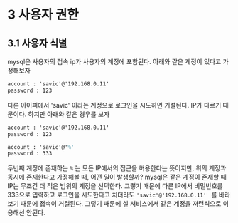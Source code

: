 # 3 사용자 권한

## 3.1 사용자 식별

mysql은 사용자의 접속 ip가 사용자의 계정에 포함된다. 아래와 같은 계정이 있다고 가정해보자

```tex
account : 'savic'@'192.168.0.11' 
password : 123
```

다른 아이피에서 'savic' 이라는 계정으로 로그인을 시도하면 거절된다. IP가 다르기 때문이다. 하지만 아래와 같은 경우를 보자

```tex
account : 'savic'@'192.168.0.11' 
password : 123

account : 'savic'@'%' 
password : 333
```

두번째 계정에 존재하는 `%` 는 모든 IP에서의 접근을 허용한다는 뜻이지만, 위의 계정과 동시에 존재한다고 가정해볼 때, 어떤 일이 발생할까? mysql은 같은 계정이 존재할 때 IP는 무조건 더 적은 범위의 계정을 선택한다. 그렇기 때문에 다른 IP에서 비밀번호를 333으로 입력하고 로그인을 시도한다고 치더라도 `'savic'@'192.168.0.11' ` 를 바라보기 때문에 접속이 거절된다. 그렇기 때문에 실 서비스에서 같은 계정을 저런식으로 이용해선 안된다.
